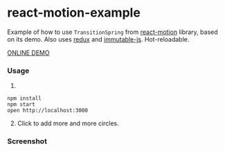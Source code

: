 react-motion-example
=====================

Example of how to use `TransitionSpring` from [react-motion](https://github.com/chenglou/react-motion) library,
based on its demo. Also uses [redux](https://github.com/gaearon/redux) and [immutable-js](https://github.com/facebook/immutable-js).
Hot-reloadable.

[ONLINE DEMO](#todo)

### Usage

1.
```
npm install
npm start
open http://localhost:3000
```

2. Click to add more and more circles.

### Screenshot
